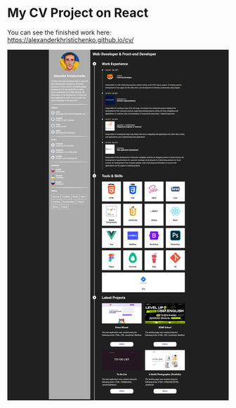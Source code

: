 # My CV Project on React

You can see the finished work here: https://alexanderkhristichenko.github.io/cv/

![Preview](./previewCV.png)
